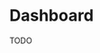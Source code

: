 # Dashboard

TODO

<!--
- admin vs user 
- what are explorative tracings
- archiving

- dataset management
-> see chapter 
-->
